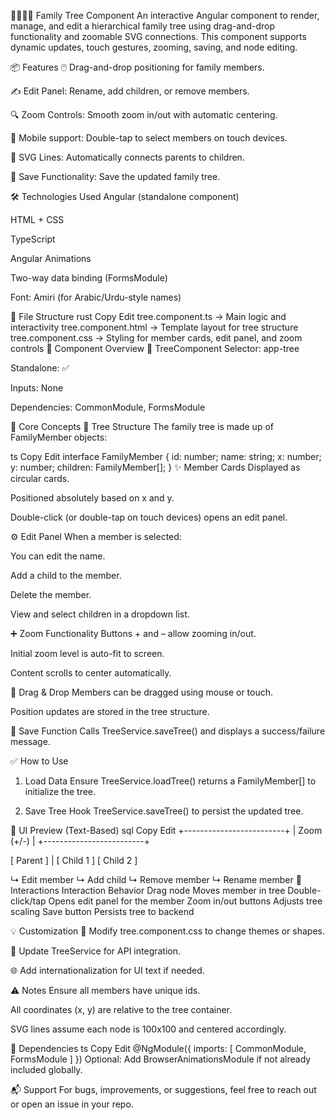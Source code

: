 👨‍👩‍👧‍👦 Family Tree Component
An interactive Angular component to render, manage, and edit a hierarchical family tree using drag-and-drop functionality and zoomable SVG connections. This component supports dynamic updates, touch gestures, zooming, saving, and node editing.

📦 Features
🖱️ Drag-and-drop positioning for family members.

✍️ Edit Panel: Rename, add children, or remove members.

🔍 Zoom Controls: Smooth zoom in/out with automatic centering.

📱 Mobile support: Double-tap to select members on touch devices.

🔗 SVG Lines: Automatically connects parents to children.

💾 Save Functionality: Save the updated family tree.

🛠️ Technologies Used
Angular (standalone component)

HTML + CSS

TypeScript

Angular Animations

Two-way data binding (FormsModule)

Font: Amiri (for Arabic/Urdu-style names)

📁 File Structure
rust
Copy
Edit
tree.component.ts       → Main logic and interactivity
tree.component.html     → Template layout for tree structure
tree.component.css      → Styling for member cards, edit panel, and zoom controls
🧠 Component Overview
📌 TreeComponent
Selector: app-tree

Standalone: ✅

Inputs: None

Dependencies: CommonModule, FormsModule

🧩 Core Concepts
🧱 Tree Structure
The family tree is made up of FamilyMember objects:

ts
Copy
Edit
interface FamilyMember {
  id: number;
  name: string;
  x: number;
  y: number;
  children: FamilyMember[];
}
✨ Member Cards
Displayed as circular cards.

Positioned absolutely based on x and y.

Double-click (or double-tap on touch devices) opens an edit panel.

⚙️ Edit Panel
When a member is selected:

You can edit the name.

Add a child to the member.

Delete the member.

View and select children in a dropdown list.

➕ Zoom Functionality
Buttons + and – allow zooming in/out.

Initial zoom level is auto-fit to screen.

Content scrolls to center automatically.

🔄 Drag & Drop
Members can be dragged using mouse or touch.

Position updates are stored in the tree structure.

💾 Save Function
Calls TreeService.saveTree() and displays a success/failure message.

✅ How to Use
1. Load Data
Ensure TreeService.loadTree() returns a FamilyMember[] to initialize the tree.

2. Save Tree
Hook TreeService.saveTree() to persist the updated tree.

📸 UI Preview (Text-Based)
sql
Copy
Edit
+-------------------------+
|        Zoom (+/-)      |
+-------------------------+

[ Parent ]
    |
[ Child 1 ]     [ Child 2 ]

↳ Edit member
↳ Add child
↳ Remove member
↳ Rename member
🧪 Interactions
Interaction	Behavior
Drag node	Moves member in tree
Double-click/tap	Opens edit panel for the member
Zoom in/out buttons	Adjusts tree scaling
Save button	Persists tree to backend

💡 Customization
🎨 Modify tree.component.css to change themes or shapes.

🔧 Update TreeService for API integration.

🌐 Add internationalization for UI text if needed.

⚠️ Notes
Ensure all members have unique ids.

All coordinates (x, y) are relative to the tree container.

SVG lines assume each node is 100x100 and centered accordingly.

📂 Dependencies
ts
Copy
Edit
@NgModule({
  imports: [
    CommonModule,
    FormsModule
  ]
})
Optional: Add BrowserAnimationsModule if not already included globally.

📬 Support
For bugs, improvements, or suggestions, feel free to reach out or open an issue in your repo.

